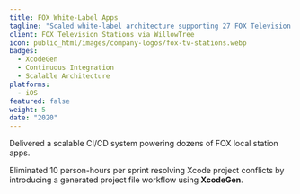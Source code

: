 ```yaml
---
title: FOX White-Label Apps
tagline: "Scaled white-label architecture supporting 27 FOX Television Station apps."
client: FOX Television Stations via WillowTree
icon: public_html/images/company-logos/fox-tv-stations.webp
badges:
  - XcodeGen
  - Continuous Integration
  - Scalable Architecture
platforms:
  - iOS
featured: false
weight: 5
date: "2020"
---
```


Delivered a scalable CI/CD system powering dozens of FOX local station apps.

Eliminated 10 person-hours per sprint resolving Xcode project conflicts by introducing a generated project file workflow using **XcodeGen**.
